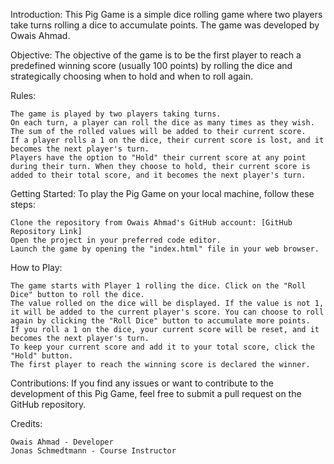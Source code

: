 Introduction:
This Pig Game is a simple dice rolling game where two players take turns rolling a dice to accumulate points. The game was developed by Owais Ahmad.

Objective:
The objective of the game is to be the first player to reach a predefined winning score (usually 100 points) by rolling the dice and strategically choosing when to hold and when to roll again.

Rules:

    The game is played by two players taking turns.
    On each turn, a player can roll the dice as many times as they wish. The sum of the rolled values will be added to their current score.
    If a player rolls a 1 on the dice, their current score is lost, and it becomes the next player's turn.
    Players have the option to "Hold" their current score at any point during their turn. When they choose to hold, their current score is added to their total score, and it becomes the next player's turn.

Getting Started:
To play the Pig Game on your local machine, follow these steps:

    Clone the repository from Owais Ahmad's GitHub account: [GitHub Repository Link]
    Open the project in your preferred code editor.
    Launch the game by opening the "index.html" file in your web browser.

How to Play:

    The game starts with Player 1 rolling the dice. Click on the "Roll Dice" button to roll the dice.
    The value rolled on the dice will be displayed. If the value is not 1, it will be added to the current player's score. You can choose to roll again by clicking the "Roll Dice" button to accumulate more points.
    If you roll a 1 on the dice, your current score will be reset, and it becomes the next player's turn.
    To keep your current score and add it to your total score, click the "Hold" button.
    The first player to reach the winning score is declared the winner.

Contributions:
If you find any issues or want to contribute to the development of this Pig Game, feel free to submit a pull request on the GitHub repository.

Credits:

    Owais Ahmad - Developer
    Jonas Schmedtmann - Course Instructor
